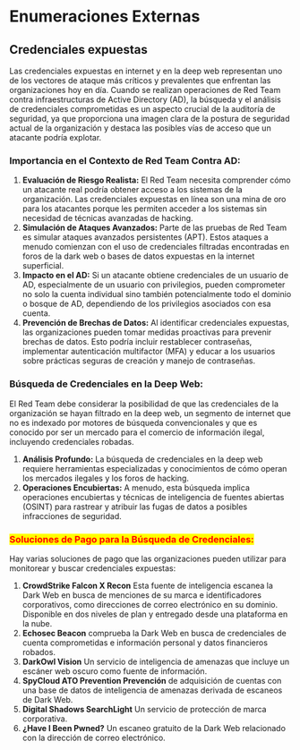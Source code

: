 # Enumeraciones Externas

## Credenciales expuestas

Las credenciales expuestas en internet y en la deep web representan uno de los vectores de ataque más críticos y prevalentes que enfrentan las organizaciones hoy en día. Cuando se realizan operaciones de Red Team contra infraestructuras de Active Directory (AD), la búsqueda y el análisis de credenciales comprometidas es un aspecto crucial de la auditoría de seguridad, ya que proporciona una imagen clara de la postura de seguridad actual de la organización y destaca las posibles vías de acceso que un atacante podría explotar.

### **Importancia en el Contexto de Red Team Contra AD:**

1. **Evaluación de Riesgo Realista:** El Red Team necesita comprender cómo un atacante real podría obtener acceso a los sistemas de la organización. Las credenciales expuestas en línea son una mina de oro para los atacantes porque les permiten acceder a los sistemas sin necesidad de técnicas avanzadas de hacking.
2. **Simulación de Ataques Avanzados:** Parte de las pruebas de Red Team es simular ataques avanzados persistentes (APT). Estos ataques a menudo comienzan con el uso de credenciales filtradas encontradas en foros de la dark web o bases de datos expuestas en la internet superficial.
3. **Impacto en el AD:** Si un atacante obtiene credenciales de un usuario de AD, especialmente de un usuario con privilegios, pueden comprometer no solo la cuenta individual sino también potencialmente todo el dominio o bosque de AD, dependiendo de los privilegios asociados con esa cuenta.
4. **Prevención de Brechas de Datos:** Al identificar credenciales expuestas, las organizaciones pueden tomar medidas proactivas para prevenir brechas de datos. Esto podría incluir restablecer contraseñas, implementar autenticación multifactor (MFA) y educar a los usuarios sobre prácticas seguras de creación y manejo de contraseñas.

### **Búsqueda de Credenciales en la Deep Web:**

El Red Team debe considerar la posibilidad de que las credenciales de la organización se hayan filtrado en la deep web, un segmento de internet que no es indexado por motores de búsqueda convencionales y que es conocido por ser un mercado para el comercio de información ilegal, incluyendo credenciales robadas.

1. **Análisis Profundo:** La búsqueda de credenciales en la deep web requiere herramientas especializadas y conocimientos de cómo operan los mercados ilegales y los foros de hacking.
2. **Operaciones Encubiertas:** A menudo, esta búsqueda implica operaciones encubiertas y técnicas de inteligencia de fuentes abiertas (OSINT) para rastrear y atribuir las fugas de datos a posibles infracciones de seguridad.

### <mark style="color:red;">**Soluciones de Pago para la Búsqueda de Credenciales:**</mark>

Hay varias soluciones de pago que las organizaciones pueden utilizar para monitorear y buscar credenciales expuestas:

1. **CrowdStrike Falcon X Recon** Esta fuente de inteligencia escanea la Dark Web en busca de menciones de su marca e identificadores corporativos, como direcciones de correo electrónico en su dominio. Disponible en dos niveles de plan y entregado desde una plataforma en la nube.
2. **Echosec Beacon** comprueba la Dark Web en busca de credenciales de cuenta comprometidas e información personal y datos financieros robados.
3. **DarkOwl Vision** Un servicio de inteligencia de amenazas que incluye un escáner web oscuro como fuente de información.
4. **SpyCloud ATO Prevention Prevención** de adquisición de cuentas con una base de datos de inteligencia de amenazas derivada de escaneos de Dark Web.
5. **Digital Shadows SearchLight** Un servicio de protección de marca corporativa.
6. **¿Have I Been Pwned?** Un escaneo gratuito de la Dark Web relacionado con la dirección de correo electrónico.
